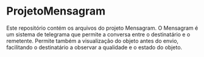# ProjetoMensagram
  Este repositório contém os arquivos do projeto Mensagram.
  O Mensagram é um sistema de telegrama que permite a conversa entre o destinatário e o remetente. Permite também a visualização do objeto antes do envio, facilitando o destinatário a observar a qualidade e o estado do objeto.
  
